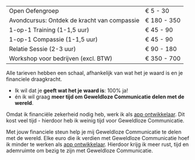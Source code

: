 <table class="table table-striped table-condensed">
	<tr><td>Open Oefengroep</td><td>&euro; 5 - 30</td></tr>
	<tr><td>Avondcursus: Ontdek de kracht van compassie</td><td>&euro; 180 - 350</td></tr>
	<tr><td>1-op-1 Training (1-1,5 uur)</td><td>&euro; 45 - 90</td></tr>
	<tr><td>1-op-1 Compassie (1-1,5 uur)</td><td>&euro; 45 - 90</td></tr>
	<tr><td>Relatie Sessie (2-3 uur)</td><td>&euro; 90 - 180</td></tr>
	<tr><td>Workshop voor bedrijven (excl. BTW)</td><td>&euro; 350 - 700</td></tr>
</table>


Alle tarieven hebben een schaal, afhankelijk van wat het je waard is en je financiele draagkracht.

* Ik wil dat je **geeft wat het je waard is**: 100% ja!
* én ik wil graag **meer tijd om Geweldloze Communicatie delen met de wereld**. 

Omdat ik financiële zekerheid nodig heb, werk ik als [app ontwikkelaar](http://www.madebymark.nl). Dit kost veel tijd - hierdoor heb ik weinig tijd voor Geweldloze Communicatie.

Met jouw financiele steun help je mij Geweldloze Communicatie te delen met de wereld. Elke euro die ik verdien met Geweldloze Communicatie hoef ik minder te werken als [app ontwikkelaar](http://www.madebymark.nl). Hierdoor krijg ik meer rust, tijd en ademruimte om bezig te zijn met Geweldloze Communicatie.



<!--
### Geen geld?

Mocht geld voor jou een belemmering zijn om te komen, neem dan contact met mij op. Ik wil dat de oefenavonden voor iedereen toegankelijk zijn.

### Steun <a href="/">Leven in Compassie</a>

Als je wilt steunen wat ik doe:

* Geef meer geld. Hiermee betaal je de oefenavond voor iemand anders. 
* Help mij aan workshops (bij bedrijven of scholen)
* Help mij aan deelnemers voor de oefenavonden of cursussen.
* Promoot het evenement op Facebook.
* Help mij aan klanten voor een 1-op-1 sessie.

Om perspectief te bieden: Als er gemiddeld 6 mensen komen die mij elk 10 euro geven, verdien ik omgerekend ongeveer &euro; 8.50 bruto per uur - het minimumloon. Dit is voor de voorbereiding en de avond zelf. Ik heb ook kosten voor de ruimte en eigen cursussen. Bovendien spendeer ik tijd aan werkzaamheden zoals de website en marketing.
-->
